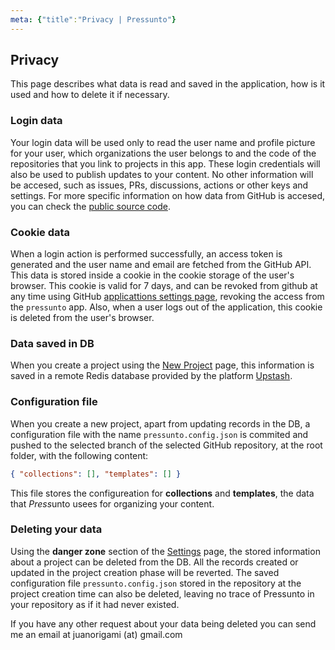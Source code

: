 ```yaml
---
meta: {"title":"Privacy | Pressunto"}
---
```


## Privacy

This page describes what data is read and saved in the application, how is it used and how to delete it if necessary.


### Login data

Your login data will be used only to read the user name and profile picture for your user, which organizations the user belongs to and the code of the repositories that you link to projects in this app. These login credentials will also be used to publish updates to your content. No other information will be accesed, such as issues, PRs, discussions, actions or other keys and settings. For more specific information on how data from GitHub is accesed, you can check the [public source code](https://github.com/juandjara/pressunto/blob/master/app/lib/github.ts).


### Cookie data

When a login action is performed successfully, an access token is generated and the user name and email are fetched from the GitHub API. This data is stored inside a cookie in the cookie storage of the user's browser. This cookie is valid for 7 days, and can be revoked from github at any time using GitHub [applicattions settings page](https://github.com/settings/applications/), revoking the access from the `pressunto` app. Also, when a user logs out of the application, this cookie is deleted from the user's browser.


### Data saved in DB

When you create a project using the [New Project](/projects/new) page, this information is saved in a remote Redis database provided by the platform [Upstash](https://upstash.com).


### Configuration file

When you create a new project, apart from updating records in the DB, a configuration file with the name `pressunto.config.json` is commited and pushed to the selected branch of the selected GitHub repository, at the root folder, with the following content:

```json
{ "collections": [], "templates": [] }
```

This file stores the configureation for **collections** and **templates**, the data that *Press*unto usees for organizing your content.


### Deleting your data

Using the **danger zone** section of the [Settings](settings) page, the stored information about a project can be deleted from the DB. All the records created or updated in the project creation phase will be reverted. The saved configuration file `pressunto.config.json` stored in the repository at the project creation time can also be deleted, leaving no trace of Pressunto in your repository as if it had never existed.

If you have any other request about your data being deleted you can send me an email at juanorigami (at) gmail.com
